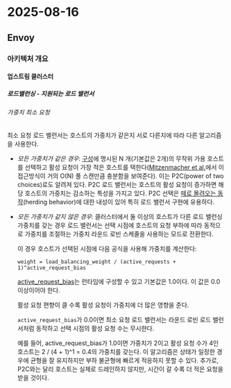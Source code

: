 # 2025-08-16

## Envoy

### 아키텍처 개요

#### 업스트림 클러스터

##### 로드밸런싱 - 지원되는 로드 밸런서

###### 가중치 최소 요청

최소 요청 로드 밸런서는 호스트의 가중치가 같은지 서로 다른지에 따라 다른 알고리즘을 사용한다.

* *모든 가중치가 같은 경우*: [구성][api-clusters-cluster-configuration-least-request-lb-config]에 명시된 N 개(기본값은 2개)의 무작위 가용 호스트를 선택하고 활성 요청이 가장 적은 호스트를 택한다([Mitzenmacher et al.][mitzenmacher-p2c]에서 이 접근방식이 거의 O(N) 풀 스캔만큼 충분함을 보여준다). 이는 P2C(power of two choices)로도 알려져 있다. P2C 로드 밸런서는 호스트의 활성 요청이 증가하면 해당 호스트의 가중치는 감소하는 특성을 가지고 있다. P2C 선택은 [떼로 몰려오는 동작][wikipedia-thundering-herd-problem](herding behavior)에 대한 내성이 있어 특히 로드 밸런서 구현에 유용하다.
* *모든 가중치가 같지 않은 경우*: 클러스터에서 둘 이상의 호스트가 다른 로드 밸런싱 가중치를 갖는 경우 로드 밸런서는 선택 시점에 호스트의 요청 부하에 따라 동적으로 가중치를 조절하는 가중치 라운드 로빈 스케줄을 사용하는 모드로 전환한다.

  이 경우 호스트가 선택된 시점에 다음 공식을 사용해 가중치를 계산한다:

  `weight = load_balancing_weight / (active_requests + 1)^active_request_bias`

  [active_request_bias][api-clusters-cluster-configuration-least-request-lb-config-active-request-bias]는 런타임에 구성할 수 있고 기본값은 1.0이다. 이 값은 0.0 이상이어야 한다.

  활성 요청 편향이 클 수록 활성 요청이 가중치에 더 많은 영향을 준다.

  `active_request_bias`가 0.0이면 최소 요청 로드 밸런서는 라운드 로빈 로드 밸런서처럼 동작하고 선택 시점의 활성 요청 수는 무시한다.

  예를 들어, active_request_bias가 1.0이면 가중치가 2이고 활성 요청 수가 4인 호스트는 2 / (4 + 1)^1 = 0.4의 가중치를 갖는다. 이 알고리즘은 상태가 일정한 경우에 균형을 잘 유지하지만 부하 불균형에 빠르게 적응하지 못할 수 있다. 추가로, P2C와는 달리 호스트는 실제로 드레인하지 않지만, 시간이 갈 수록 더 적은 요청을 받을 것이다.

[api-clusters-cluster-configuration-least-request-lb-config]: https://www.envoyproxy.io/docs/envoy/latest/api-v3/config/cluster/v3/cluster.proto#envoy-v3-api-msg-config-cluster-v3-cluster-leastrequestlbconfig
[mitzenmacher-p2c]: https://www.eecs.harvard.edu/~michaelm/postscripts/handbook2001.pdf
[wikipedia-thundering-herd-problem]: https://en.wikipedia.org/wiki/Thundering_herd_problem
[api-clusters-cluster-configuration-least-request-lb-config-active-request-bias]: https://www.envoyproxy.io/docs/envoy/latest/api-v3/config/cluster/v3/cluster.proto#envoy-v3-api-field-config-cluster-v3-cluster-leastrequestlbconfig-active-request-bias
